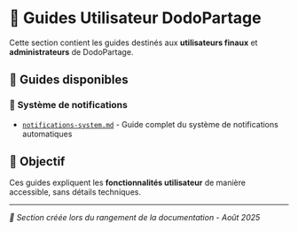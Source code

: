 # 👥 Guides Utilisateur DodoPartage

Cette section contient les guides destinés aux **utilisateurs finaux** et **administrateurs** de DodoPartage.

## 📖 Guides disponibles

### 📧 **Système de notifications**
- [`notifications-system.md`](notifications-system.md) - Guide complet du système de notifications automatiques

## 🎯 Objectif

Ces guides expliquent les **fonctionnalités utilisateur** de manière accessible, sans détails techniques.

---

*📅 Section créée lors du rangement de la documentation - Août 2025*
